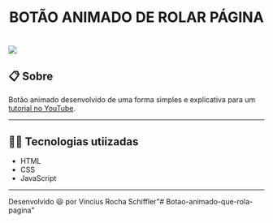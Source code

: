 <h1 align="center"> BOTÃO ANIMADO DE ROLAR PÁGINA </h1>

<h1>
    <image src="https://ik.imagekit.io/lw777v3z7zq/Bot_o-gif_uOB9yjdZ6.gif">
</h1>

## 📋 Sobre
Botão animado desenvolvido de uma forma simples e explicativa para um [tutorial no YouTube](https://ik.imagekit.io/lw777v3z7zq/botao-gif_B9fEf3iqYB.gif).

---

## 👨‍💻 Tecnologias utiizadas

- HTML 
- CSS 
- JavaScript

---
Desenvolvido 😃 por Vincius Rocha Schiffler"# Botao-animado-que-rola-pagina" 

